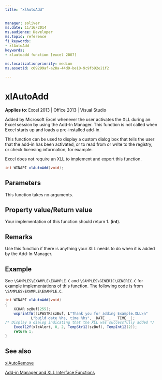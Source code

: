 ```yaml
---
title: "xlAutoAdd"
 
 
manager: soliver
ms.date: 11/16/2014
ms.audience: Developer
ms.topic: reference
f1_keywords:
- xlAutoAdd
keywords:
- xlautoadd function [excel 2007]
 
ms.localizationpriority: medium
ms.assetid: c69299af-a28a-44d9-be10-9c9fb92e21f2

---
```


# xlAutoAdd

 **Applies to**: Excel 2013 | Office 2013 | Visual Studio 
  
Added by Microsoft Excel whenever the user activates the XLL during an Excel session by using the Add-In Manager. This function is not called when Excel starts up and loads a pre-installed add-in.
  
This function can be used to display a custom dialog box that tells the user that the add-in has been activated, or to read from or write to the registry, or check licensing information, for example.
  
Excel does not require an XLL to implement and export this function.
  
```cs
int WINAPI xlAutoAdd(void);
```

## Parameters

This function takes no arguments.
  
## Property value/Return value

Your implementation of this function should return 1. (**int**).
  
## Remarks

Use this function if there is anything your XLL needs to do when it is added by the Add-In Manager.
  
## Example

See `\SAMPLES\EXAMPLE\EXAMPLE.C` and  `\SAMPLES\GENERIC\GENERIC.C` for example implementations of this function. The following code is from  `\SAMPLES\EXAMPLE\EXAMPLE.C`.
  
```cs
int WINAPI xlAutoAdd(void)
{
    XCHAR szBuf[255];
    wsprintfW((LPWSTR)szBuf, L"Thank you for adding Example.XLL\n"
            L"build date %hs, time %hs",__DATE__, __TIME__);
/* Display a dialog indicating that the XLL was successfully added */
    Excel12f(xlcAlert, 0, 2, TempStr12(szBuf), TempInt12(2));
    return 1;
}
```

## See also



[xlAutoRemove](xlautoremove.md)


[Add-in Manager and XLL Interface Functions](add-in-manager-and-xll-interface-functions.md)

